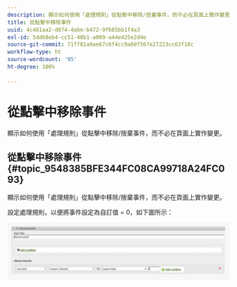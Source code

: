 ```yaml
---
description: 顯示如何使用「處理規則」從點擊中移除/捨棄事件，而不必在頁面上實作變更。
title: 從點擊中移除事件
uuid: 4c481aa2-d074-4abe-b472-9f685bb1f4a3
exl-id: 5dd68eb4-cc51-48b1-a009-a44e425e2d4e
source-git-commit: 71ff81a0ae67c6f4cc9a8df567e27223cc63f18c
workflow-type: ht
source-wordcount: '95'
ht-degree: 100%

---
```


# 從點擊中移除事件

顯示如何使用「處理規則」從點擊中移除/捨棄事件，而不必在頁面上實作變更。

## 從點擊中移除事件 {#topic_9548385BFE344FC08CA99718A24FC093}

顯示如何使用「處理規則」從點擊中移除/捨棄事件，而不必在頁面上實作變更。

設定處理規則，以便將事件設定為自訂值 = 0，如下圖所示：

![](assets/remove_event.png)
